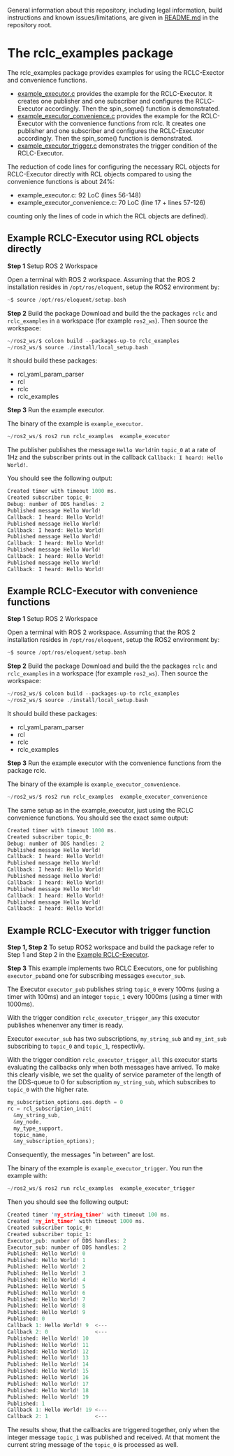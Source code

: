 General information about this repository, including legal information, build instructions and known issues/limitations, are given in [README.md](../README.md) in the repository root.

# The rclc_examples package

The rclc_examples package provides examples for using the RCLC-Exector and convenience functions.
- [example_executor.c](src/example_executor.c) provides the example for the RCLC-Executor. It creates one publisher and one subscriber and configures the RCLC-Executor accordingly. Then the spin_some() function is demonstrated.
- [example_executor_convenience.c](src/example_executor_convenience.c) provides the example for the RCLC-Executor with the convenience functions from rclc. It creates one publisher and one subscriber and configures the RCLC-Executor accordingly. Then the spin_some() function is demonstrated.
- [example_executor_trigger.c](src/example_executor_trigger.c) demonstrates the trigger condition of the RCLC-Executor.

The reduction of code lines for configuring the necessary RCL objects for RCLC-Executor directly with RCL objects compared to using the convenience functions is about 24%:
- example_executor.c: 92 LoC (lines 56-148)
- example_executor_convenience.c: 70 LoC (line 17 + lines 57-126)

 counting only the lines of code in which the RCL objects are defined).

## Example RCLC-Executor using RCL objects directly
**Step 1** Setup ROS 2 Workspace

Open a terminal with ROS 2 workspace. Assuming that the ROS 2 installation resides in `/opt/ros/eloquent`, setup the ROS2 environment by:
```C
~$ source /opt/ros/eloquent/setup.bash
```

**Step 2** Build the package
Download and build the the packages `rclc` and `rclc_examples` in a workspace (for example `ros2_ws`). Then source the workspace:
```C
~/ros2_ws/$ colcon build --packages-up-to rclc_examples
~/ros2_ws/$ source ./install/local_setup.bash
```
It should build these packages:
- rcl_yaml_param_parser
- rcl
- rclc
- rclc_examples


**Step 3** Run the example executor.

The binary of the example is `example_executor`.

```C
~/ros2_ws/$ ros2 run rclc_examples  example_executor
```
The publisher publishes the message `Hello World!`in `topic_0` at a rate of 1Hz and the subscriber prints out in the callback `Callback: I heard: Hello World!`.

You should see the following output:

```C
Created timer with timeout 1000 ms.
Created subscriber topic_0:
Debug: number of DDS handles: 2
Published message Hello World!
Callback: I heard: Hello World!
Published message Hello World!
Callback: I heard: Hello World!
Published message Hello World!
Callback: I heard: Hello World!
Published message Hello World!
Callback: I heard: Hello World!
Published message Hello World!
Callback: I heard: Hello World!
```



## Example RCLC-Executor with convenience functions
**Step 1** Setup ROS 2 Workspace

Open a terminal with ROS 2 workspace. Assuming that the ROS 2 installation resides in `/opt/ros/eloquent`, setup
the ROS2 environment by:
```C
~$ source /opt/ros/eloquent/setup.bash
```

**Step 2** Build the package
Download and build the the packages `rclc` and `rclc_examples` in a workspace (for example `ros2_ws`). Then source the workspace:
```C
~/ros2_ws/$ colcon build --packages-up-to rclc_examples
~/ros2_ws/$ source ./install/local_setup.bash
```
It should build these packages:
- rcl_yaml_param_parser
- rcl
- rclc
- rclc_examples

**Step 3** Run the example executor with the convenience functions from the package rclc.

The binary of the example is `example_executor_convenience`.

```C
~/ros2_ws/$ ros2 run rclc_examples  example_executor_convenience
```
The same setup as in the example_executor, just using the RCLC convenience functions. You should see the exact same output:

```C
Created timer with timeout 1000 ms.
Created subscriber topic_0:
Debug: number of DDS handles: 2
Published message Hello World!
Callback: I heard: Hello World!
Published message Hello World!
Callback: I heard: Hello World!
Published message Hello World!
Callback: I heard: Hello World!
Published message Hello World!
Callback: I heard: Hello World!
Published message Hello World!
Callback: I heard: Hello World!
```

## Example RCLC-Executor with trigger function

**Step 1, Step 2**
To setup ROS2 workspace and build the package refer to Step 1 and Step 2 in the [Example RCLC-Executor](#example-rclc-executor).

**Step 3**
This example implements two RCLC Executors, one for publishing `executor_pub`and one for subscribing messages `executor_sub`.

The Executor `executor_pub` publishes string `topic_0` every 100ms (using a timer with 100ms) and an integer `topic_1` every 1000ms (using a timer with 1000ms).

With the trigger condition `rclc_executor_trigger_any` this executor publishes whenenver any timer is ready.

Executor `executor_sub` has two subscriptions, `my_string_sub` and `my_int_sub` subscribing to `topic_0` and `topic_1`, respectivly.

With the trigger condition `rclc_executor_trigger_all` this executor starts evaluating the callbacks only when both messages have arrived. To make this clearly visible, we set the quality of service parameter of the length of the DDS-queue to 0 for subscription `my_string_sub`, which subscribes to `topic_0` with the higher rate.

```C
my_subscription_options.qos.depth = 0
rc = rcl_subscription_init(
  &my_string_sub,
  &my_node,
  my_type_support,
  topic_name,
  &my_subscription_options);
```

Consequently, the messages "in between" are lost.

The binary of the example is `example_executor_trigger`. You run the example with:
```C
~/ros2_ws/$ ros2 run rclc_examples  example_executor_trigger
```
 Then you should see the following output:

```C
Created timer 'my_string_timer' with timeout 100 ms.
Created 'my_int_timer' with timeout 1000 ms.
Created subscriber topic_0:
Created subscriber topic_1:
Executor_pub: number of DDS handles: 2
Executor_sub: number of DDS handles: 2
Published: Hello World! 0
Published: Hello World! 1
Published: Hello World! 2
Published: Hello World! 3
Published: Hello World! 4
Published: Hello World! 5
Published: Hello World! 6
Published: Hello World! 7
Published: Hello World! 8
Published: Hello World! 9
Published: 0
Callback 1: Hello World! 9  <---
Callback 2: 0               <---
Published: Hello World! 10
Published: Hello World! 11
Published: Hello World! 12
Published: Hello World! 13
Published: Hello World! 14
Published: Hello World! 15
Published: Hello World! 16
Published: Hello World! 17
Published: Hello World! 18
Published: Hello World! 19
Published: 1
Callback 1: Hello World! 19 <---
Callback 2: 1               <---
```
The results show, that the callbacks are triggered together, only when the integer message `topic_1` was published and received. At that moment the current string message of the `topic_0` is processed as well.
